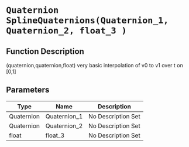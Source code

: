 # `Quaternion SplineQuaternions(Quaternion_1, Quaternion_2, float_3 )`
## Function Description
(quaternion,quaternion,float) very basic interpolation of v0 to v1 over t on [0,1]
## Parameters
Type|Name|Description
--|--|--
Quaternion|Quaternion_1|No Description Set
Quaternion|Quaternion_2|No Description Set
float|float_3|No Description Set
